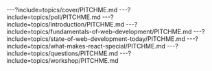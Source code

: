 ---?include=topics/cover/PITCHME.md
---?include=topics/poll/PITCHME.md
---?include=topics/introduction/PITCHME.md
---?include=topics/fundamentals-of-web-development/PITCHME.md
---?include=topics/state-of-web-development-today/PITCHME.md
---?include=topics/what-makes-react-special/PITCHME.md
---?include=topics/questions/PITCHME.md
---?include=topics/workshop/PITCHME.md
